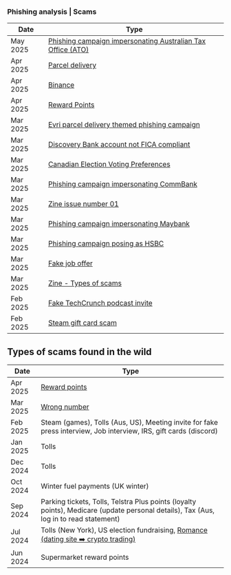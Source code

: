 ### Phishing analysis | Scams


  
| Date    | Type  |
| -------- | ------- |
| May 2025 | [Phishing campaign impersonating Australian Tax Office (ATO)](https://github.com/thequietlife/phishing-analysis/blob/e2af9c3594d00009410083dc9d83a1aef4bb7129/Phishing%20campaign%20impersonating%20Australian%20Tax%20Office%20(ATO).md)|
| Apr 2025 | [Parcel delivery](https://github.com/thequietlife/phishing-analysis/blob/a595e844c0018c09a068a4b9f4f428b3475c6ca0/parcel%20delivery%20(France).md) |
| Apr 2025 | [Binance](https://github.com/thequietlife/phishing-analysis/blob/aeda944b6f9da3c705ded0415f2bb945f2ec450a/Binance.md) |
| Apr 2025 | [Reward Points](https://github.com/thequietlife/phishing-analysis/blob/716fe98725a7d7bf65eb404d62d86ff27987b104/Phishing%20campaign%20impersonating%20Maybank.md)   |
| Mar 2025 | [Evri parcel delivery themed phishing campaign](https://github.com/thequietlife/phishing-analysis/blob/43ee69a1c7858301a371a56d4d795c08f95246e7/Evri%20parcel%20delivery%20phishing%20campaign.md)    |
| Mar 2025 | [Discovery Bank account not FICA compliant](https://github.com/thequietlife/phishing-analysis/blob/f514b03c78e704fdfdb50cbc7fb1bd9e1947d77a/Discovery%20Bank%20account%20not%20FICA%20compliant.md)|
| Mar 2025 | [Canadian Election Voting Preferences](https://github.com/thequietlife/phishing-analysis/blob/1d337775f1cfcd73d1f2d3ef7c67cac97d7afbba/Canadian%20Election%20Voting%20Preferences.md)|
| Mar 2025 | [Phishing campaign impersonating CommBank](https://github.com/thequietlife/phishing-analysis/blob/57e101185dd58887c997d46ffad5d8c5effc34d7/Phishing%20campaign%20impersonating%20CBA.md)|
| Mar 2025 | [Zine issue number 01](https://github.com/thequietlife/phishing-analysis/blob/1126a930a91bcde9044482c1268d3029335cbc5a/images/zine%20issue%2001.png) |
| Mar 2025 | [Phishing campaign impersonating Maybank](https://github.com/thequietlife/phishing-analysis/blob/7df828150e54acbc484292a1413707401d3eec8c/Phishing%20campaign%20impersonating%20Maybank.md) |
| Mar 2025 | [Phishing campaign posing as HSBC](https://github.com/thequietlife/phishing-analysis/blob/7a1423d536f332d8bf9d6e047b17ad7917747515/Phishing%20campaign%20posing%20as%20HSBC.md)|
| Mar 2025 | [Fake job offer](https://github.com/thequietlife/phishing-analysis/blob/f6389ca8fdcbee4835b25124e55c1549d78abb39/fake%20job%20offer.md)|
| Mar 2025 | [Zine - Types of scams](https://github.com/thequietlife/phishing-analysis/blob/904a6888b055ae92ec68724fb128f7b110694536/images/zine%2000.jpeg)|
| Feb 2025 | [Fake TechCrunch podcast invite](https://github.com/thequietlife/phishing-analysis/blob/main/fake%20TechCrunch%20podcast%20invite.md)|
| Feb 2025 |  [Steam gift card scam](https://github.com/thequietlife/phishing-analysis/blob/0e70b81b6fcb7ea2958986c3c997b5ef73426a1c/steam%20gift%20card.md)|


## Types of scams found in the wild 

| Date    | Type  |
| -------- | ------- |
| Apr 2025 | [Reward points](https://github.com/thequietlife/phishing-analysis/blob/122868083c9285503e91c6479a7fd95ca42a05a7/images/Maybank%20April.png)|
| Mar 2025 | [Wrong number](https://github.com/thequietlife/phishing-analysis/blob/f3ff9fb7837c6b4f7599d425809295471ab786f8/images/wrong%20number%201.png")|
| Feb 2025  | Steam (games), Tolls (Aus, US), Meeting invite for fake press interview, Job interview, IRS, gift cards (discord)   |
| Jan 2025 | Tolls    |
| Dec 2024 | Tolls   |
| Oct 2024  | Winter fuel payments (UK winter)    |
| Sep 2024  | Parking tickets, Tolls, Telstra Plus points (loyalty points), Medicare (update personal details), Tax (Aus, log in to read statement)  |
| Jul 2024  | Tolls (New York), US election fundraising, [Romance (dating site ➡️ crypto trading)](https://www.bbb.org/scamtracker/lookupscam/869604)    |
| Jun 2024  | Supermarket reward points    |


